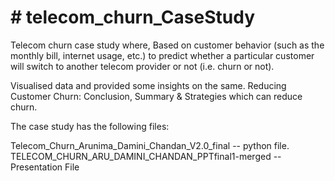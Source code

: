 # # telecom_churn_CaseStudy
Telecom churn case study where, Based on customer behavior (such as the monthly bill, internet usage, etc.) to predict whether a particular customer will switch to another telecom provider or not (i.e. churn or not).

Visualised data and provided some insights on the same.
Reducing Customer Churn: Conclusion, Summary & Strategies which can reduce churn.

The case study has the following files:

Telecom_Churn_Arunima_Damini_Chandan_V2.0_final -- python file.
TELECOM_CHURN_ARU_DAMINI_CHANDAN_PPTfinal1-merged -- Presentation File
